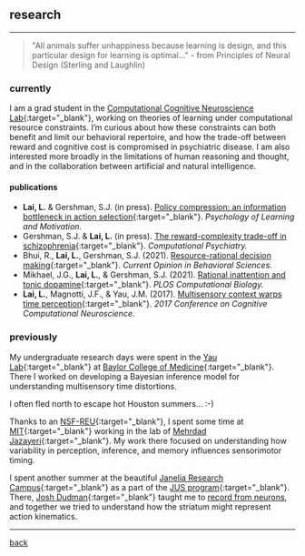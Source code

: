 
## research

***
> "All animals suffer unhappiness because learning is design, and this particular design for learning is optimal..."  - from Principles of Neural Design (Sterling and Laughlin)

### currently
I am a grad student in the [Computational Cognitive Neuroscience Lab](http://gershmanlab.com/index.html){:target="_blank"}, working on theories of learning under computational resource constraints. I’m curious about how these constraints can both benefit and limit our behavioral repertoire, and how the trade-off between reward and cognitive cost is compromised in psychiatric disease. I am also interested more broadly in the limitations of human reasoning and thought, and in the collaboration between artificial and natural intelligence.

#### publications
- **Lai, L.** & Gershman, S.J. (in press). [Policy compression: an information bottleneck in action selection](./pubs/LaiGershman2021.pdf){:target="_blank"}. _Psychology of Learning and Motivation._
- Gershman, S.J. & **Lai, L.** (in press). [The reward-complexity trade-off in schizophrenia](./pubs/GershmanLai2021.pdf){:target="_blank"}. _Computational Psychiatry._
- Bhui, R., **Lai, L.**, Gershman, S.J. (2021). [Resource-rational decision making](./pubs/BhuiLaiGershman2021.pdf){:target="_blank"}. _Current Opinion in Behavioral Sciences._
- Mikhael, J.G., **Lai, L.**, & Gershman, S.J. (2021). [Rational inattention and tonic dopamine](./pubs/MikhaelLaiGershman2021.pdf){:target="_blank"}. _PLOS Computational Biology._
- **Lai, L.**, Magnotti, J.F., & Yau, J.M. (2017). [Multisensory context warps time perception](./pubs/LaiMagnottiYau2017.pdf){:target="_blank"}. _2017 Conference on Cognitive Computational Neuroscience._

### previously
My undergraduate research days were spent in the [Yau Lab](http://yaulab.com/){:target="_blank"} at [Baylor College of Medicine](http://www.bcm.edu/){:target="_blank"}. There I worked on developing a Bayesian inference model for understanding multisensory time distortions.

I often fled north to escape hot Houston summers... :-)

Thanks to an [NSF-REU](http://csne-erc.org/content/research-experience-undergraduates){:target="_blank"}, I spent some time at [MIT](http://www.mit.edu/){:target="_blank"} working in the lab of [Mehrdad Jazayeri](https://mcgovern.mit.edu/principal-investigators/mehrdad-jazayeri){:target="_blank"}. My work there focused on understanding how variability in perception, inference, and memory influences sensorimotor timing.

I spent another summer at the beautiful [Janelia Research Campus](https://www.janelia.org){:target="_blank"} as a part of the [JUS program](https://www.janelia.org/you-janelia/students-postdocs/undergraduate-scholars-program){:target="_blank"}. There, [Josh Dudman](https://www.dudmanlab.org){:target="_blank"} taught me to [record from neurons](./files/neurons), and together we tried to understand how the striatum might represent action kinematics.

***
[back](./)
